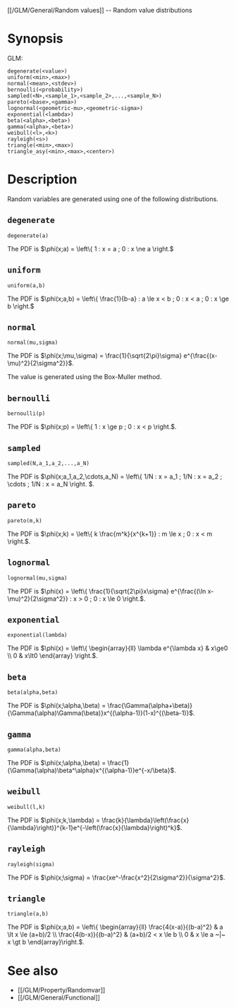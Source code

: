 [[/GLM/General/Random values]] -- Random value distributions

# Synopsis

GLM:

~~~
degenerate(<value>)
uniform(<min>,<max>)
normal(<mean>,<stdev>)
bernoulli(<probability>)
sampled(<N>,<sample_1>,<sample_2>,...,<sample_N>)
pareto(<base>,<gamma>)
lognormal(<geometric-mu>,<geometric-sigma>)
exponential(<lambda>)
beta(<alpha>,<beta>)
gamma(<alpha>,<beta>)
weibull(<l>,<k>)
rayleigh(<s>)
triangle(<min>,<max>)
triangle_asy(<min>,<max>,<center>)
~~~

# Description

Random variables are generated using one of the following distributions.

## `degenerate`

~~~
degenerate(a)
~~~

The PDF is $\phi(x;a) = \left\\{ 1 : x = a ; 0 : x \ne a \right.$

## `uniform`

~~~
uniform(a,b)
~~~

The PDF is $\phi(x;a,b) = \left\\{ \frac{1}{b-a} : a \le x < b ; 0 : x < a ; 0 : x \ge b \right.$

## `normal`

~~~
normal(mu,sigma)
~~~

The PDF is $\phi(x;\mu,\sigma) = \frac{1}{\sqrt{2\pi}\sigma} e^{\frac{(x-\mu)^2}{2\sigma^2}}$.

The value is generated using the Box-Muller method.

## `bernoulli`

~~~
bernoulli(p)
~~~

The PDF is $\phi(x;p) = \left\\{ 1 : x \ge p ; 0 : x < p \right.$.

## `sampled`

~~~
sampled(N,a_1,a_2,...,a_N)
~~~

The PDF is $\phi(x;a_1,a_2,\cdots,a_N) = \left\\{ 1/N : x = a_1 ; 1/N : x = a_2 ; \cdots ; 1/N : x = a_N \right. $.

## `pareto`

~~~
pareto(m,k)
~~~

The PDF is $\phi(x;k) = \left\\{ k \frac{m^k}{x^{k+1}} : m \le x ; 0 : x < m \right.$.

## `lognormal`

~~~
lognormal(mu,sigma)
~~~

The PDF is $\phi(x) = \left\\{ \frac{1}{\sqrt{2\pi}x\sigma} e^{\frac{(\ln x-\mu)^2}{2\sigma^2}} : x > 0 ; 0 : x \le 0 \right.$.

## `exponential`

~~~
exponential(lambda)
~~~

The PDF is $\phi(x) = \left\\{ \begin{array}{ll} \lambda e^{\lambda x} & x\ge0 \\\\ 0 & x\lt0 \end{array} \right.$.

## `beta`

~~~
beta(alpha,beta)
~~~

The PDF is $\phi(x;\alpha,\beta) = \frac{\Gamma(\alpha+\beta)}{\Gamma(\alpha)\Gamma(\beta)}x^{(\alpha-1)}(1-x)^{(\beta-1)}$.

## `gamma`

~~~
gamma(alpha,beta)
~~~

The PDF is $\phi(x;\alpha,\beta) = \frac{1}{\Gamma(\alpha)\beta^\alpha}x^{(\alpha-1)}e^{-x/\beta}$.

## `weibull`

~~~
weibull(l,k)
~~~

The PDF is $\phi(x;k,\lambda) = \frac{k}{\lambda}\left(\frac{x}{\lambda}\right)}^{k-1}e^{-\left(\frac{x}{\lambda}\right)^k}$.

## `rayleigh`

~~~
rayleigh(sigma)
~~~

The PDF is $\phi(x;\sigma) = \frac{xe^-\frac{x^2}{2\sigma^2}}{\sigma^2}$.

## `triangle`

~~~
triangle(a,b)
~~~

The PDF is $\phi(x;a,b) = \left\\{ \begin{array}{ll} \frac{4(x-a)}{(b-a)^2} & a \lt x \le (a+b)/2 \\\\ \frac{4(b-x)}{(b-a)^2} & (a+b)/2 < x \le b \\\\ 0 & x \le a ~|~ x \gt b \end{array}\right.$.

# See also

* [[/GLM/Property/Randomvar]]
* [[/GLM/General/Functional]]
